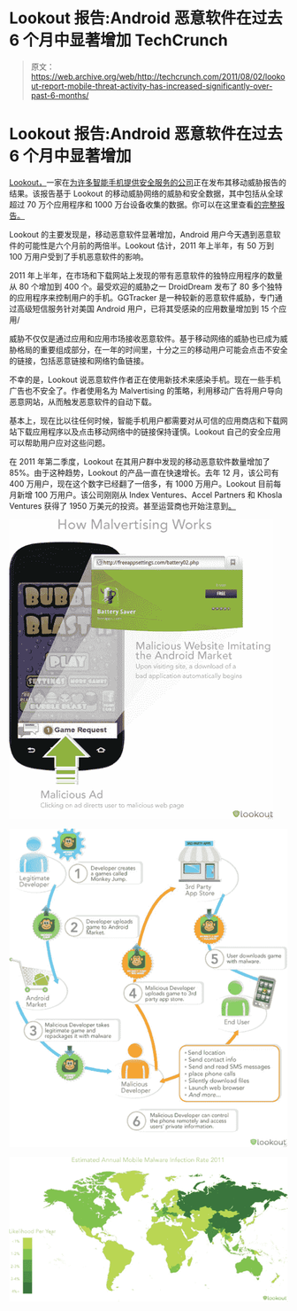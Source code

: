 # Lookout 报告:Android 恶意软件在过去 6 个月中显著增加 TechCrunch

> 原文：<https://web.archive.org/web/http://techcrunch.com/2011/08/02/lookout-report-mobile-threat-activity-has-increased-significantly-over-past-6-months/>

# Lookout 报告:Android 恶意软件在过去 6 个月中显著增加

[Lookout，](https://web.archive.org/web/20230203043736/https://www.mylookout.com/)一家在[为许多智能手机提供安全服务的公司](https://web.archive.org/web/20230203043736/https://techcrunch.com/2010/05/18/lookout-lands-11-million-from-accel-khosla-and-others-for-smartphone-security-platform/)正在发布其移动威胁报告的结果。该报告基于 Lookout 的移动威胁网络的威胁和安全数据，其中包括从全球超过 70 万个应用程序和 1000 万台设备收集的数据。你可以在这里查看[的完整报告。](https://web.archive.org/web/20230203043736/https://www.mylookout.com/mobile-threat-report)

Lookout 的主要发现是，移动恶意软件显著增加，Android 用户今天遇到恶意软件的可能性是六个月前的两倍半。Lookout 估计，2011 年上半年，有 50 万到 100 万用户受到了手机恶意软件的影响。

2011 年上半年，在市场和下载网站上发现的带有恶意软件的独特应用程序的数量从 80 个增加到 400 个。最受欢迎的威胁之一 DroidDream 发布了 80 多个独特的应用程序来控制用户的手机。GGTracker 是一种较新的恶意软件威胁，专门通过高级短信服务针对美国 Android 用户，已将其受感染的应用数量增加到 15 个应用/

威胁不仅仅是通过应用和应用市场接收恶意软件。基于移动网络的威胁也已成为威胁格局的重要组成部分，在一年的时间里，十分之三的移动用户可能会点击不安全的链接，包括恶意链接和网络钓鱼链接。

不幸的是，Lookout 说恶意软件作者正在使用新技术来感染手机。现在一些手机广告也不安全了。作者使用名为 Malvertising 的策略，利用移动广告将用户导向恶意网站，从而触发恶意软件的自动下载。

基本上，现在比以往任何时候，智能手机用户都需要对从可信的应用商店和下载网站下载应用程序以及点击移动网络中的链接保持谨慎。Lookout 自己的安全应用可以帮助用户应对这些问题。

在 2011 年第二季度，Lookout 在其用户群中发现的移动恶意软件数量增加了 85%。由于这种趋势，Lookout 的产品一直在快速增长。去年 12 月，该公司有 400 万用户，现在这个数字已经翻了一倍多，有 1000 万用户。Lookout 目前每月新增 100 万用户。该公司刚刚从 Index Ventures、Accel Partners 和 Khosla Ventures 获得了 1950 万美元的投资。甚至运营商也开始注意到[。](https://web.archive.org/web/20230203043736/https://techcrunch.com/2011/07/20/lookout-opens-up-api-partners-with-verizon-to-analyze-mobile-security-threats-on-v-cast-app-store/)

![](img/2bb594c389bab3d62c144936f1af0e26.png)

![](img/e1fc3f1bf4107bdcf69661ec23a0b1e0.png)

![](img/799ae78d377a77854088c61bf3ee33eb.png)